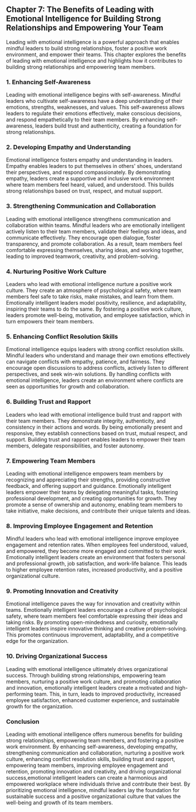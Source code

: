 Chapter 7: The Benefits of Leading with Emotional Intelligence for Building Strong Relationships and Empowering Your Team
-------------------------------------------------------------------------------------------------------------------------

Leading with emotional intelligence is a powerful approach that enables mindful leaders to build strong relationships, foster a positive work environment, and empower their teams. This chapter explores the benefits of leading with emotional intelligence and highlights how it contributes to building strong relationships and empowering team members.

### **1. Enhancing Self-Awareness**

Leading with emotional intelligence begins with self-awareness. Mindful leaders who cultivate self-awareness have a deep understanding of their emotions, strengths, weaknesses, and values. This self-awareness allows leaders to regulate their emotions effectively, make conscious decisions, and respond empathetically to their team members. By enhancing self-awareness, leaders build trust and authenticity, creating a foundation for strong relationships.

### **2. Developing Empathy and Understanding**

Emotional intelligence fosters empathy and understanding in leaders. Empathy enables leaders to put themselves in others' shoes, understand their perspectives, and respond compassionately. By demonstrating empathy, leaders create a supportive and inclusive work environment where team members feel heard, valued, and understood. This builds strong relationships based on trust, respect, and mutual support.

### **3. Strengthening Communication and Collaboration**

Leading with emotional intelligence strengthens communication and collaboration within teams. Mindful leaders who are emotionally intelligent actively listen to their team members, validate their feelings and ideas, and communicate effectively. They encourage open dialogue, foster transparency, and promote collaboration. As a result, team members feel comfortable expressing themselves, sharing ideas, and working together, leading to improved teamwork, creativity, and problem-solving.

### **4. Nurturing Positive Work Culture**

Leaders who lead with emotional intelligence nurture a positive work culture. They create an atmosphere of psychological safety, where team members feel safe to take risks, make mistakes, and learn from them. Emotionally intelligent leaders model positivity, resilience, and adaptability, inspiring their teams to do the same. By fostering a positive work culture, leaders promote well-being, motivation, and employee satisfaction, which in turn empowers their team members.

### **5. Enhancing Conflict Resolution Skills**

Emotional intelligence equips leaders with strong conflict resolution skills. Mindful leaders who understand and manage their own emotions effectively can navigate conflicts with empathy, patience, and fairness. They encourage open discussions to address conflicts, actively listen to different perspectives, and seek win-win solutions. By handling conflicts with emotional intelligence, leaders create an environment where conflicts are seen as opportunities for growth and collaboration.

### **6. Building Trust and Rapport**

Leaders who lead with emotional intelligence build trust and rapport with their team members. They demonstrate integrity, authenticity, and consistency in their actions and words. By being emotionally present and responsive, they establish connections based on trust, mutual respect, and support. Building trust and rapport enables leaders to empower their team members, delegate responsibilities, and foster autonomy.

### **7. Empowering Team Members**

Leading with emotional intelligence empowers team members by recognizing and appreciating their strengths, providing constructive feedback, and offering support and guidance. Emotionally intelligent leaders empower their teams by delegating meaningful tasks, fostering professional development, and creating opportunities for growth. They promote a sense of ownership and autonomy, enabling team members to take initiative, make decisions, and contribute their unique talents and ideas.

### **8. Improving Employee Engagement and Retention**

Mindful leaders who lead with emotional intelligence improve employee engagement and retention rates. When employees feel understood, valued, and empowered, they become more engaged and committed to their work. Emotionally intelligent leaders create an environment that fosters personal and professional growth, job satisfaction, and work-life balance. This leads to higher employee retention rates, increased productivity, and a positive organizational culture.

### **9. Promoting Innovation and Creativity**

Emotional intelligence paves the way for innovation and creativity within teams. Emotionally intelligent leaders encourage a culture of psychological safety, where team members feel comfortable expressing their ideas and taking risks. By promoting open-mindedness and curiosity, emotionally intelligent leaders inspire innovative thinking and creative problem-solving. This promotes continuous improvement, adaptability, and a competitive edge for the organization.

### **10. Driving Organizational Success**

Leading with emotional intelligence ultimately drives organizational success. Through building strong relationships, empowering team members, nurturing a positive work culture, and promoting collaboration and innovation, emotionally intelligent leaders create a motivated and high-performing team. This, in turn, leads to improved productivity, increased employee satisfaction, enhanced customer experience, and sustainable growth for the organization.

### **Conclusion**

Leading with emotional intelligence offers numerous benefits for building strong relationships, empowering team members, and fostering a positive work environment. By enhancing self-awareness, developing empathy, strengthening communication and collaboration, nurturing a positive work culture, enhancing conflict resolution skills, building trust and rapport, empowering team members, improving employee engagement and retention, promoting innovation and creativity, and driving organizational success,emotional intelligent leaders can create a harmonious and empowered workplace where individuals thrive and contribute their best. By prioritizing emotional intelligence, mindful leaders lay the foundation for sustainable success and a positive organizational culture that values the well-being and growth of its team members.
